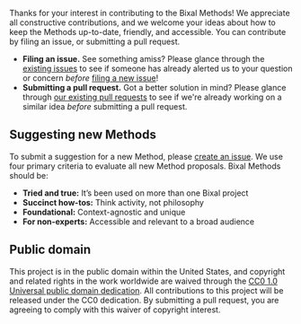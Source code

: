 Thanks for your interest in contributing to the Bixal Methods! We appreciate all constructive contributions, and we welcome your ideas about how to keep the Methods up-to-date, friendly, and accessible. You can contribute by filing an issue, or submitting a pull request.

- **Filing an issue.** See something amiss? Please glance through the [existing issues](https://github.com/Bixal/methods/issues) to see if someone has already alerted us to your question or concern *before* [filing a new issue](https://github.com/Bixal/methods/issues/new)!
- **Submitting a pull request.** Got a better solution in mind? Please glance through [our existing pull requests](https://github.com/Bixal/methods/pulls) to see if we're already working on a similar idea *before* submitting a pull request.

## Suggesting new Methods
To submit a suggestion for a new Method, please [create an issue](https://github.com/Bixal/methods/issues/new). We use four primary criteria to evaluate all new Method proposals.
Bixal Methods should be:
* **Tried and true:** It’s been used on more than one Bixal project
* **Succinct how-tos:** Think activity, not philosophy
* **Foundational:** Context-agnostic and unique
* **For non-experts:** Accessible and relevant to a broad audience

## Public domain
This project is in the public domain within the United States, and copyright and related rights in the work worldwide are waived through the [CC0 1.0 Universal public domain dedication](https://creativecommons.org/publicdomain/zero/1.0/).
All contributions to this project will be released under the CC0 dedication. By submitting a pull request, you are agreeing to comply with this waiver of copyright interest.
